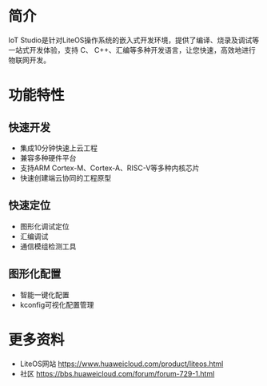 # 简介

IoT Studio是针对LiteOS操作系统的嵌入式开发环境，提供了编译、烧录及调试等一站式开发体验，支持 C、 C++、汇编等多种开发语言，让您快速，高效地进行物联网开发。

# 功能特性
## 快速开发
* 集成10分钟快速上云工程
* 兼容多种硬件平台
* 支持ARM Cortex-M、Cortex-A、RISC-V等多种内核芯片
* 快速创建端云协同的工程原型
## 快速定位
* 图形化调试定位
* 汇编调试
* 通信模组检测工具
## 图形化配置
* 智能一键化配置
* kconfig可视化配置管理

# 更多资料
* LiteOS网站 https://www.huaweicloud.com/product/liteos.html
* 社区 https://bbs.huaweicloud.com/forum/forum-729-1.html